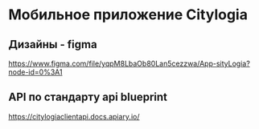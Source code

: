 # Мобильное приложение Citylogia


## Дизайны - figma
https://www.figma.com/file/yqpM8LbaOb80Lan5cezzwa/App-sityLogia?node-id=0%3A1

## API по стандарту api blueprint
https://citylogiaclientapi.docs.apiary.io/
